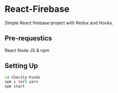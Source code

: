 # React-Firebase
  Simple React firebase project with Redux and Hooks.

## Pre-requestics
React
Node JS & npm 

## Setting Up
 ```sh
cd Charity-Funds
npm i (or) yarn
npm start
```

